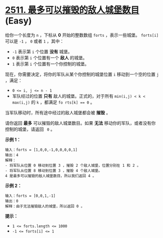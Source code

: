 # [2511. 最多可以摧毁的敌人城堡数目][link] (Easy)

[link]: https://leetcode.cn/problems/maximum-enemy-forts-that-can-be-captured/

给你一个长度为 `n` ，下标从 **0** 开始的整数数组 `forts` ，表示一些城堡。 `forts[i]` 可以是 `-1` ， 
`0` 或者 `1` ，其中：

- `-1` 表示第 `i` 个位置 **没有** 城堡。
- `0` 表示第 `i` 个位置有一个 **敌人** 的城堡。
- `1` 表示第 `i` 个位置有一个你控制的城堡。

现在，你需要决定，将你的军队从某个你控制的城堡位置 `i` 移动到一个空的位置 `j` ，满足：

- `0 <= i, j <= n - 1`
- 军队经过的位置 **只有** 敌人的城堡。正式的，对于所有 `min(i,j) < k < max(i,j)` 的 `k` ，都满足 `fo
rts[k] == 0` 。

当军队移动时，所有途中经过的敌人城堡都会被 **摧毁** 。

请你返回 **最多** 可以摧毁的敌人城堡数目。如果 **无法** 移动你的军队，或者没有你控制的城堡，请返回 `
0` 。

**示例 1：**

```
输入：forts = [1,0,0,-1,0,0,0,0,1]
输出：4
解释：
- 将军队从位置 0 移动到位置 3 ，摧毁 2 个敌人城堡，位置分别在 1 和 2 。
- 将军队从位置 8 移动到位置 3 ，摧毁 4 个敌人城堡。
4 是最多可以摧毁的敌人城堡数目，所以我们返回 4 。

```

**示例 2：**

```
输入：forts = [0,0,1,-1]
输出：0
解释：由于无法摧毁敌人的城堡，所以返回 0 。

```

**提示：**

- `1 <= forts.length <= 1000`
- `-1 <= forts[i] <= 1`

